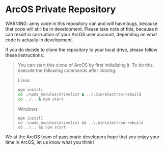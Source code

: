 # ArcOS Private Repository

WARNING: anny code in this repository can and will have bugs, because that code will still be in development. Please take note of this, because it can result in corruption of your ArcOS user account, depending on what code is actually in development.

If you do decide to clone the repository to your local drive, please follow these instructions:

> You can start this clone of ArcOS by first initializing it. To do this, execute the following commands after cloning:
> 
> Linux:
> ```bash
> npm install
> cd ./node_modules/drivelist & ../.bin/electron-rebuild
> cd ../.. & npm start
> ```
> 
> Windows:
> ```batch
> npm install
> cd .\node_modules\drivelist && ..\.bin\electron-rebuild
> cd ..\.. && npm start
> ```

We at the ArcOS team of passionate developers hope that you enjoy your time in ArcOS, let us know what you think!
